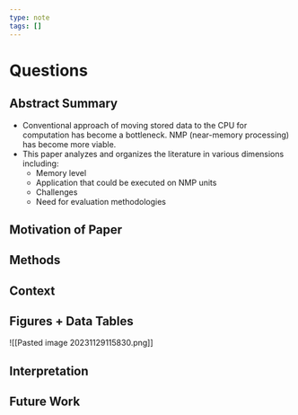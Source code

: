 ```yaml
---
type: note
tags: []
---
```

# Questions
## Abstract Summary
- Conventional approach of moving stored data to the CPU for computation has become a bottleneck. NMP (near-memory processing) has become more viable. 
- This paper analyzes and organizes the literature in various dimensions including:
	- Memory level 
	- Application that could be executed on NMP units
	- Challenges
	- Need for evaluation methodologies

## Motivation of Paper
## Methods
## Context
## Figures + Data Tables
![[Pasted image 20231129115830.png]]

## Interpretation
## Future Work